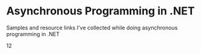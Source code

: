 ﻿# Asynchronous Programming in .NET
Samples and resource links I've collected while doing asynchronous programming in .NET

12